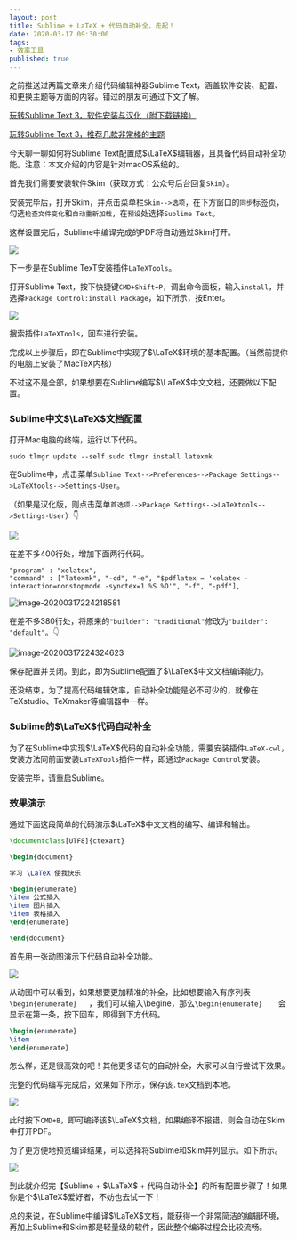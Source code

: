 ```yaml
---
layout: post
title: Sublime + LaTeX + 代码自动补全，走起！
date: 2020-03-17 09:30:00
tags: 
- 效率工具
published: true
---
```


之前推送过两篇文章来介绍代码编辑神器Sublime Text，涵盖软件安装、配置、和更换主题等方面的内容。错过的朋友可通过下文了解。

[玩转Sublime Text 3，软件安装与汉化（附下载链接）](https://mp.weixin.qq.com/s/eVKIuTIzkqEZsQxGcjZRSQ)

[玩转Sublime Text 3，推荐几款非常棒的主题](https://mp.weixin.qq.com/s/BkBg5bbrXDCSN3xQIPFlXw)

今天聊一聊如何将Sublime Text配置成$\LaTeX$编辑器，且具备代码自动补全功能。注意：本文介绍的内容是针对macOS系统的。

首先我们需要安装软件Skim（获取方式：公众号后台回复`Skim`）。

安装完毕后，打开Skim，并点击菜单栏`Skim-->选项`，在下方窗口的`同步`标签页，勾选`检查文件变化`和`自动重新加载`，在`预设`处选择`Sublime Text`。

这样设置完后，Sublime中编译完成的PDF将自动通过Skim打开。

![](https://tva1.sinaimg.cn/large/00831rSTly1gcxalzjshlj30dm0ayweu.jpg)

下一步是在Sublime TexT安装插件`LaTeXTools`。

打开Sublime Text，按下快捷键`CMD+Shift+P`，调出命令面板，输入`install`，并选择`Package Control:install Package`，如下所示，按Enter。

![](https://tva1.sinaimg.cn/large/00831rSTly1gcx9q4qjs9j30pk0hmwf1.jpg)

搜索插件``LaTeXTools``，回车进行安装。

完成以上步骤后，即在Sublime中实现了$\LaTeX$环境的基本配置。（当然前提你的电脑上安装了MacTeX​内核）

不过这不是全部，如果想要在Sublime编写$\LaTeX$中文文档，还要做以下配置。

### Sublime中文$\LaTeX$文档配置

打开Mac电脑的终端，运行以下代码。

```
sudo tlmgr update --self sudo tlmgr install latexmk
```

在Sublime中，点击菜单`Sublime Text-->Preferences-->Package Settings-->LaTeXtools-->Settings-User`。

（如果是汉化版，则点击菜单`首选项-->Package Settings-->LaTeXtools-->Settings-User`）👇

![](https://tva1.sinaimg.cn/large/00831rSTly1gcxb6tqxgwj315n0qmwjc.jpg)

在差不多400行处，增加下面两行代码。

```
"program" : "xelatex",
"command" : ["latexmk", "-cd", "-e", "$pdflatex = 'xelatex -interaction=nonstopmode -synctex=1 %S %O'", "-f", "-pdf"],
```

![image-20200317224218581](https://tva1.sinaimg.cn/large/00831rSTly1gcxb1jkzr9j30t90hm771.jpg)

在差不多380行处，将原来的`"builder": "traditional"`修改为`"builder": "default"`。👇

![image-20200317224324623](https://tva1.sinaimg.cn/large/00831rSTly1gcxb2p0whgj30t90hm0vu.jpg)

保存配置并关闭。到此，即为Sublime配置了$\LaTeX$中文文档编译能力。

还没结束，为了提高代码编辑效率，自动补全功能是必不可少的，就像在TeXstudio、TeXmaker等编辑器中一样。

### Sublime的$\LaTeX$代码自动补全

为了在Sublime中实现$\LaTeX$代码的自动补全功能，需要安装插件`LaTeX-cwl`，安装方法同前面安装`LaTeXTools`插件一样，即通过`Package Control`安装。

安装完毕，请重启Sublime。

### 效果演示

通过下面这段简单的代码演示$\LaTeX$中文文档的编写、编译和输出。

```latex
\documentclass[UTF8]{ctexart}

\begin{document}

学习 \LaTeX 使我快乐

\begin{enumerate}
\item 公式插入
\item 图片插入
\item 表格插入
\end{enumerate}

\end{document}
```

首先用一张动图演示下代码自动补全功能。

![](https://tva1.sinaimg.cn/large/00831rSTly1gcxdj7mdoxg30oe0gkas0.gif)

从动图中可以看到，如果想要更加精准的补全，比如想要输入有序列表`\begin{enumerate}	`，我们可以输入\begine，那么`\begin{enumerate}	`会显示在第一条，按下回车，即得到下方代码。

```latex
\begin{enumerate}
\item 
\end{enumerate}
```

怎么样，还是很高效的吧！其他更多语句的自动补全，大家可以自行尝试下效果。

完整的代码编写完成后，效果如下所示，保存该`.tex`文档到本地。

![](https://tva1.sinaimg.cn/large/00831rSTly1gcxc5we859j30q20i8aap.jpg)

此时按下`CMD+B`，即可编译该$\LaTeX$文档，如果编译不报错，则会自动在Skim中打开PDF。

为了更方便地预览编译结果，可以选择将Sublime和Skim并列显示。如下所示。

![](https://tva1.sinaimg.cn/large/00831rSTly1gcxc9joc0sj315n0qnabe.jpg)

到此就介绍完【Sublime + $\LaTeX$ + 代码自动补全】的所有配置步骤了！如果你是个$\LaTeX$爱好者，不妨也去试一下！

总的来说，在Sublime中编译$\LaTeX$文档，能获得一个非常简洁的编辑环境，再加上Sublime和Skim都是轻量级的软件，因此整个编译过程会比较流畅。

